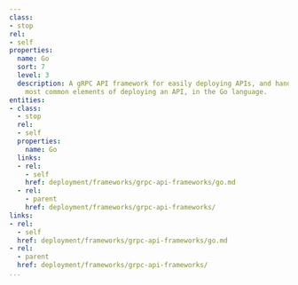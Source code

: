 ```yaml
---
class:
- stop
rel:
- self
properties:
  name: Go
  sort: 7
  level: 3
  description: A gRPC API framework for easily deploying APIs, and handles all the
    most common elements of deploying an API, in the Go language.
entities:
- class:
  - stop
  rel:
  - self
  properties:
    name: Go
  links:
  - rel:
    - self
    href: deployment/frameworks/grpc-api-frameworks/go.md
  - rel:
    - parent
    href: deployment/frameworks/grpc-api-frameworks/
links:
- rel:
  - self
  href: deployment/frameworks/grpc-api-frameworks/go.md
- rel:
  - parent
  href: deployment/frameworks/grpc-api-frameworks/
...
```

